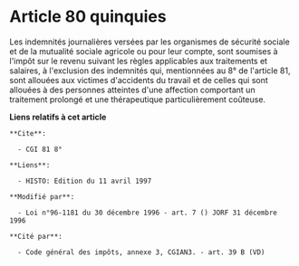 # Article 80 quinquies

Les indemnités journalières versées par les organismes de sécurité sociale et de la mutualité sociale agricole ou pour leur
compte, sont soumises à l'impôt sur le revenu suivant les règles applicables aux traitements et salaires, à l'exclusion des
indemnités qui, mentionnées au 8° de l'article 81, sont allouées aux victimes d'accidents du travail et de celles qui sont
allouées à des personnes atteintes d'une affection comportant un traitement prolongé et une thérapeutique particulièrement
coûteuse.

**Liens relatifs à cet article**

	**Cite**:

	  - CGI 81 8°

	**Liens**:

	  - HISTO: Edition du 11 avril 1997

	**Modifié par**:

	  - Loi n°96-1181 du 30 décembre 1996 - art. 7 () JORF 31 décembre 1996

	**Cité par**:

	  - Code général des impôts, annexe 3, CGIAN3. - art. 39 B (VD)
